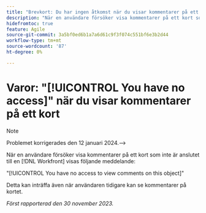 ```yaml
---
title: "Brevkort: Du har ingen åtkomst när du visar kommentarer på ett kort."
description: "När en användare försöker visa kommentarer på ett kort som inte är anslutet till ett Workfront-objekt visas ett felmeddelande."
hidefromtoc: true
feature: Agile
source-git-commit: 3a5bf0ed6b1a7a6d61c9f3f074c551bf6e3b2d44
workflow-type: tm+mt
source-wordcount: '87'
ht-degree: 0%

---
```



# Varor: &quot;[!UICONTROL You have no access]&quot; när du visar kommentarer på ett kort

>[!NOTE]
>
>Problemet korrigerades den 12 januari 2024.—>

När en användare försöker visa kommentarer på ett kort som inte är anslutet till en [!DNL Workfront] visas följande meddelande:

&quot;[!UICONTROL You have no access to view comments on this object]&quot;

Detta kan inträffa även när användaren tidigare kan se kommentarer på kortet.

_Först rapporterad den 30 november 2023._
